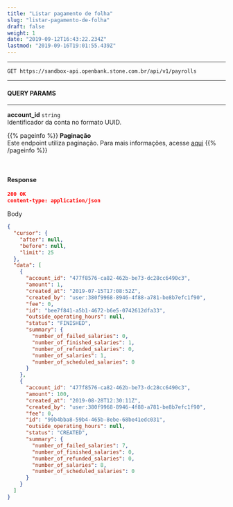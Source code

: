 ```yaml
---
title: "Listar pagamento de folha"
slug: "listar-pagamento-de-folha"
draft: false
weight: 1
date: "2019-09-12T16:43:22.234Z"
lastmod: "2019-09-16T19:01:55.439Z"
---
```

---

``` 
GET https://sandbox-api.openbank.stone.com.br/api/v1/payrolls
```
---

#### **QUERY PARAMS**

---

**account_id**  `string`
<br> Identificador da conta no formato UUID.

{{% pageinfo %}}
**Paginação**
<br>Este endpoint utiliza paginação. Para mais informações, acesse [aqui](/docs/referencia-da-api/stone-openbank/paginacao)
{{% /pageinfo %}}


<br>

#### **Response**

```json
200 OK
content-type: application/json
```
Body
```json
{
  "cursor": {
    "after": null,
    "before": null,
    "limit": 25
  },
  "data": [
    {
      "account_id": "477f8576-ca82-462b-be73-dc28cc6490c3",
      "amount": 1,
      "created_at": "2019-07-15T17:08:52Z",
      "created_by": "user:380f9968-8946-4f88-a781-be8b7efc1f90",
      "fee": 0,
      "id": "bee7f841-a5b1-4672-b6e5-0742612dfa33",
      "outside_operating_hours": null,
      "status": "FINISHED",
      "summary": {
        "number_of_failed_salaries": 0,
        "number_of_finished_salaries": 1,
        "number_of_refunded_salaries": 0,
        "number_of_salaries": 1,
        "number_of_scheduled_salaries": 0
      }
    },
    {
      "account_id": "477f8576-ca82-462b-be73-dc28cc6490c3",
      "amount": 100,
      "created_at": "2019-08-28T12:30:11Z",
      "created_by": "user:380f9968-8946-4f88-a781-be8b7efc1f90",
      "fee": 0,
      "id": "99b4bba8-59b4-465b-8ebe-68be41edc031",
      "outside_operating_hours": null,
      "status": "CREATED",
      "summary": {
        "number_of_failed_salaries": 7,
        "number_of_finished_salaries": 0,
        "number_of_refunded_salaries": 0,
        "number_of_salaries": 8,
        "number_of_scheduled_salaries": 0
      }
    }
  ]
}

